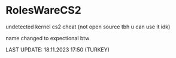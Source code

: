 # RolesWareCS2
undetected kernel cs2 cheat (not open source tbh u can use it idk)

name changed to expectional btw

LAST UPDATE: 18.11.2023 17:50 (TURKEY)
